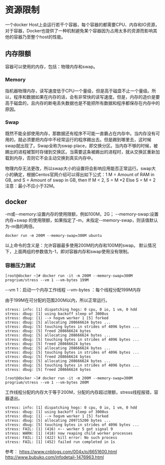 # 资源限制
一个docker Host上会运行若干个容器，每个容器的都需要CPU、内存和IO资源，对于容器，Docker也提供了一种机制避免某个容器因为占用太多的资源而影响其他的容器乃至整个host的性能。

## 内存限额
容器可以使用的内存，包括：物理内存和swap。

### Memory
指机器物理内存，读写速度低于CPU一个量级，但是高于磁盘不止一个量级。所以，程序和数据如果在内存的话，会有非常快的读写速度。但是，内存的造价是要高于磁盘的，且内存的断电丢失数据也是不能把所有数据和程序都保存在内存中的原因。

### Swap
既然不能全部使用内存，那数据还有程序不可能一直霸占在内存中。当内存没有可用的，就必须要把内存中不经常运行的程序踢出去。但是踢到哪里去，这时候swap就出现了。Swap全称为swap place，即交换分区。当内存不够的时候，被踢出的进程被暂时存储到交换区。当需要这条被踢出的进程时，就从交换区重新加载到内存，否则它不会主动交换到真实内存中。

物理内存无法更改，所以swap大小的设置将会影响应用能否正常运行。swap大小的确定，根据Centos官网介绍可以得出如下公式：1 M = Amount of RAM in GB, and S = Amount of swap in GB, then If M < 2, S = M *2 Else S = M + 2
注意：最小不应小于32M。

## docker
-m或--memory:设置内存的使用限额，例如100M，2G；
--memory-swap:设置 内存+swap 的使用限额，如果指定了-m，未指定--memory-swap，则该值默认为-m值的两倍。

```
docker run -m 200M --memory-swap=300M ubuntu
```
以上命令的含义是：允许容器最多使用200M的内存和100M的swap。
默认情况下，上面两组的参数值为-1，即对容器内存和swap使用没有限制。

### 容器压力测试
```
[root@docker ~]# docker run -it -m 200M --memory-swap=300M progrium/stress --vm 1 --vm-bytes 199M
```
--vm 1：启动一个内存工作线程
--vm-bytes ：每个线程分配199M内存

由于199M在可分配的范围200M以内，所以正常运行。

```
stress: info: [1] dispatching hogs: 0 cpu, 0 io, 1 vm, 0 hdd
stress: dbug: [1] using backoff sleep of 3000us
stress: dbug: [1] --> hogvm worker 1 [5] forked
stress: dbug: [5] allocating 208666624 bytes ...
stress: dbug: [5] touching bytes in strides of 4096 bytes ...
stress: dbug: [5] freed 208666624 bytes
stress: dbug: [5] allocating 208666624 bytes ...
stress: dbug: [5] touching bytes in strides of 4096 bytes ...
stress: dbug: [5] freed 208666624 bytes
stress: dbug: [5] allocating 208666624 bytes ...
stress: dbug: [5] touching bytes in strides of 4096 bytes ...
stress: dbug: [5] freed 208666624 bytes
stress: dbug: [5] allocating 208666624 bytes ...
stress: dbug: [5] touching bytes in strides of 4096 bytes ...
stress: dbug: [5] freed 208666624 bytes
```

```
[root@docker ~]# docker run -it -m 200M --memory-swap=300M progrium/stress --vm 1 --vm-bytes 200M
```
工作线程分配的内存大于等于200M，分配的内存超过限额，stress线程报错，容器退出。
```
stress: info: [1] dispatching hogs: 0 cpu, 0 io, 1 vm, 0 hdd
stress: dbug: [1] using backoff sleep of 3000us
stress: dbug: [1] --> hogvm worker 1 [5] forked
stress: dbug: [5] allocating 209715200 bytes ...
stress: dbug: [5] touching bytes in strides of 4096 bytes ...
stress: FAIL: [1] (416) <-- worker 5 got signal 9
stress: WARN: [1] (418) now reaping child worker processes
stress: FAIL: [1] (422) kill error: No such process
stress: FAIL: [1] (452) failed run completed in 1s
```

参考：
https://www.cnblogs.com/004x/p/6651600.html
http://www.bubuko.com/infodetail-1476963.html

